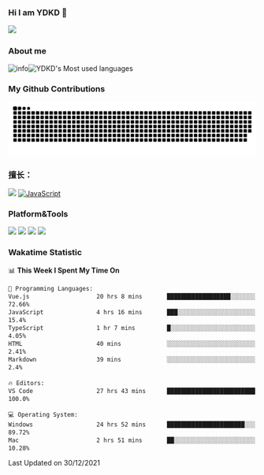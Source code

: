 ### Hi I am YDKD 👋

![](https://visitor-badge.glitch.me/badge?page_id=YDKD.readme)

### About me
![info](https://github-readme-stats.vercel.app/api?username=YDKD&show_icons=true&theme=cobalt)![YDKD's Most used languages](https://github-readme-stats.vercel.app/api/top-langs/?username=YDKD&layout=compact&hide_border=true&langs_count=8)

### My Github Contributions
![](https://raw.githubusercontent.com/YDKD/YDKD/main/assets/github-contribution-grid-snake.svg)

### 擅长：<br />
[![](https://img.shields.io/badge/-Vue.js-007396?style=flat-square&logo=Vue.js&logoColor=#4FC08D)](https://cn.vuejs.org/)
[![JavaScript](https://img.shields.io/badge/-JavaScript-f7e018?style=flat-square&logo=javascript&logoColor=white)]()

### Platform&Tools <br/>

[![]( https://img.shields.io/badge/macOS-Big%20Sur-292e33?style=flat-square&logo=apple&logoColor=ffffff )]() [![](https://img.shields.io/badge/Windows-10-2376bc?style=flat-square&logo=windows&logoColor=ffffff)]() [![]( https://img.shields.io/badge/IDE-Visual%20Studio%20Code-blue?style=flat-square&logo=visual-studio-code&logoColor=ffffff )]() [![]( https://img.shields.io/badge/iPhone-12-999999?style=flat-square&logo=apple&logoColor=ffffff)]() <br />

### Wakatime Statistic
<!--START_SECTION:waka-->
📊 **This Week I Spent My Time On** 

```text
💬 Programming Languages: 
Vue.js                   20 hrs 8 mins       ██████████████████░░░░░░░   72.66% 
JavaScript               4 hrs 16 mins       ███░░░░░░░░░░░░░░░░░░░░░░   15.4% 
TypeScript               1 hr 7 mins         █░░░░░░░░░░░░░░░░░░░░░░░░   4.05% 
HTML                     40 mins             ░░░░░░░░░░░░░░░░░░░░░░░░░   2.41% 
Markdown                 39 mins             ░░░░░░░░░░░░░░░░░░░░░░░░░   2.4%

🔥 Editors: 
VS Code                  27 hrs 43 mins      █████████████████████████   100.0%

💻 Operating System: 
Windows                  24 hrs 52 mins      ██████████████████████░░░   89.72% 
Mac                      2 hrs 51 mins       ██░░░░░░░░░░░░░░░░░░░░░░░   10.28%

```


 Last Updated on 30/12/2021
<!--END_SECTION:waka-->

<!--
**YDKD/YDKD** is a ✨ _special_ ✨ repository because its `README.md` (this file) appears on your GitHub profile.

Here are some ideas to get you started:

- 🔭 I’m currently working on ...
- 🌱 I’m currently learning ...
- 👯 I’m looking to collaborate on ...
- 🤔 I’m looking for help with ...
- 💬 Ask me about ...
- 📫 How to reach me: ...
- 😄 Pronouns: ...
- ⚡ Fun fact: ...
-->
